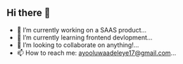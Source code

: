 ## Hi there 👋


- 🔭 I’m currently working on a SAAS product...
- 🌱 I’m currently learning frontend devlopment...
- 👯 I’m looking to collaborate on anything!...
- 📫 How to reach me: ayooluwaadeleye17@gmail.com...

